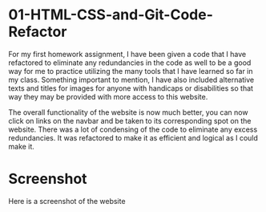 # 01-HTML-CSS-and-Git-Code-Refactor
For my first homework assignment, I have been given a code that I have refactored to eliminate any redundancies in the code as well to be a good way for me to practice utilizing the many tools that I have learned so far in my class. Something important to mention, I have also included alternative texts and titles for images for anyone with handicaps or disabilities so that way they may be provided with more access to this website.

The overall functionality of the website is now much better, you can now click on links on the navbar and be taken to its corresponding spot on the website. There was a lot of condensing of the code to eliminate any excess redundancies. It was refactored to make it as efficient and logical as I could make it. 

# Screenshot
Here is a screenshot of the website
